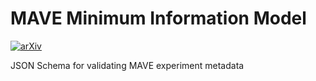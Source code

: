 # MAVE Minimum Information Model

[![arXiv](https://img.shields.io/badge/arXiv-2306.15113-b31b1b.svg?style=flat-square)](https://arxiv.org/abs/2306.15113)

JSON Schema for validating MAVE experiment metadata
